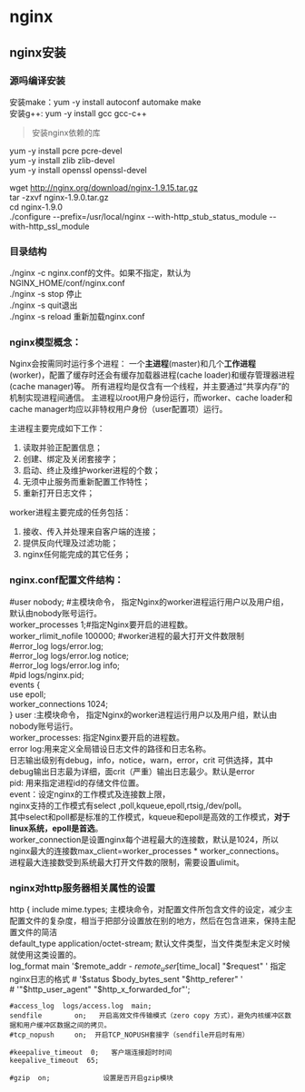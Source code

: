 # nginx   
## nginx安装    
### 源吗编译安装    

安装make：yum -y install autoconf automake make  
安装g++: yum -y install gcc gcc-c++   

>安装nginx依赖的库

yum -y install pcre pcre-devel     
yum -y install zlib zlib-devel  
yum  -y install openssl openssl-devel  

wget  http://nginx.org/download/nginx-1.9.15.tar.gz   
tar -zxvf nginx-1.9.0.tar.gz  
cd nginx-1.9.0  
./configure   --prefix=/usr/local/nginx --with-http_stub_status_module --with-http_ssl_module   

### 目录结构   
./nginx -c nginx.conf的文件。如果不指定，默认为NGINX_HOME/conf/nginx.conf    
./nginx -s stop  停止   
./nginx -s quit退出   
./nginx -s reload 重新加载nginx.conf    

### nginx模型概念：
Nginx会按需同时运行多个进程：
一个**主进程**(master)和几个**工作进程**(worker)，配置了缓存时还会有缓存加载器进程(cache loader)和缓存管理器进程(cache manager)等。
所有进程均是仅含有一个线程，并主要通过“共享内存”的机制实现进程间通信。
主进程以root用户身份运行，而worker、cache loader和cache manager均应以非特权用户身份（user配置项）运行。

主进程主要完成如下工作：
1. 读取并验正配置信息；
2. 创建、绑定及关闭套接字；
3. 启动、终止及维护worker进程的个数；
4. 无须中止服务而重新配置工作特性；
5. 重新打开日志文件；

worker进程主要完成的任务包括：
1. 接收、传入并处理来自客户端的连接；
2. 提供反向代理及过滤功能；
3. nginx任何能完成的其它任务；

### nginx.conf配置文件结构：
#user  nobody;  #主模块命令， 指定Nginx的worker进程运行用户以及用户组，默认由nobody账号运行。      
worker_processes  1;#指定Nginx要开启的进程数。      
worker_rlimit_nofile 100000;  #worker进程的最大打开文件数限制     
#error_log  logs/error.log;     
#error_log  logs/error.log  notice;     
#error_log  logs/error.log  info;       
#pid        logs/nginx.pid;     
events {    
  use epoll;    
  worker_connections  1024;   
}
user :主模块命令， 指定Nginx的worker进程运行用户以及用户组，默认由nobody账号运行。       
worker_processes: 指定Nginx要开启的进程数。   
error log:用来定义全局错设日志文件的路径和日志名称。   
日志输出级别有debug，info，notice，warn，error，crit 可供选择，其中debug输出日志最为详细，面crit（严重）输出日志最少。默认是error    
pid: 用来指定进程id的存储文件位置。   
event：设定nginx的工作模式及连接数上限，   
nginx支持的工作模式有select ,poll,kqueue,epoll,rtsig,/dev/poll。   
其中select和poll都是标准的工作模式，kqueue和epoll是高效的工作模式，**对于linux系统，epoll是首选**。   
worker_connection是设置nginx每个进程最大的连接数，默认是1024，所以nginx最大的连接数max_client=worker_processes * worker_connections。   
进程最大连接数受到系统最大打开文件数的限制，需要设置ulimit。   

### nginx对http服务器相关属性的设置
http {
    include       mime.types;               主模块命令，对配置文件所包含文件的设定，减少主配置文件的复杂度，相当于把部分设置放在别的地方，然后在包含进来，保持主配置文件的简洁   
    default_type  application/octet-stream; 默认文件类型，当文件类型未定义时候就使用这类设置的。    
     log_format  main  '$remote_addr - $remote_user [$time_local] "$request" '   指定nginx日志的格式   
    #                  '$status $body_bytes_sent "$http_referer" '    
    #                  '"$http_user_agent" "$http_x_forwarded_for"';    

    #access_log  logs/access.log  main;
    sendfile        on;   开启高效文件传输模式（zero copy 方式），避免内核缓冲区数据和用户缓冲区数据之间的拷贝。
    #tcp_nopush     on;  开启TCP_NOPUSH套接字（sendfile开启时有用）

    #keepalive_timeout  0;   客户端连接超时时间
    keepalive_timeout  65;

    #gzip  on;             设置是否开启gzip模块
